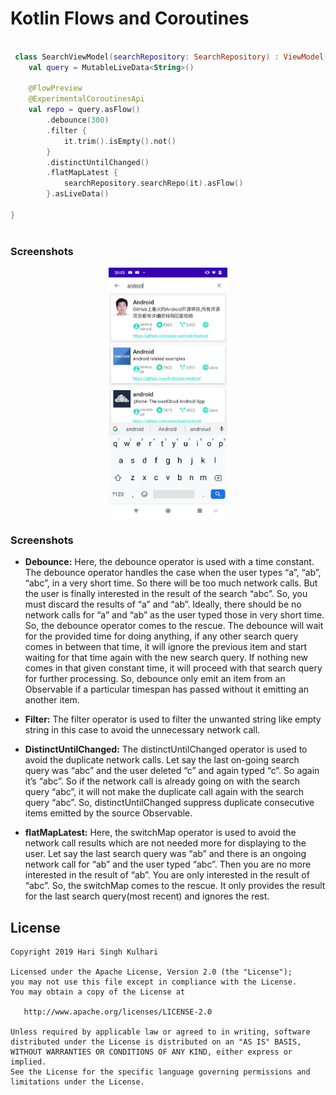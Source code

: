 Kotlin Flows and Coroutines
==============================================

```kotlin
   
 class SearchViewModel(searchRepository: SearchRepository) : ViewModel() {
    val query = MutableLiveData<String>()

    @FlowPreview
    @ExperimentalCoroutinesApi
    val repo = query.asFlow()
        .debounce(300)
        .filter {
            it.trim().isEmpty().not()
        }
        .distinctUntilChanged()
        .flatMapLatest {
            searchRepository.searchRepo(it).asFlow()
        }.asLiveData()

}
    
```

### Screenshots
<p align="center">
<img src="art/device-2019-11-28-173356.png" height="400" alt="Screenshot" gravity="center"/> 
</p>

### Screenshots
- <b>Debounce:</b>  Here, the debounce operator is used with a time constant. The debounce operator handles the case when the user types “a”, “ab”, “abc”, in a very short time. So there will be too much network calls. But the user is finally interested in the result of the search “abc”. So, you must discard the results of “a” and “ab”. Ideally, there should be no network calls for “a” and “ab” as the user typed those in very short time. So, the debounce operator comes to the rescue. The debounce will wait for the provided time for doing anything, if any other search query comes in between that time, it will ignore the previous item and start waiting for that time again with the new search query. If nothing new comes in that given constant time, it will proceed with that search query for further processing. So, debounce only emit an item from an Observable if a particular timespan has passed without it emitting an another item.

- <b>Filter:</b> The filter operator is used to filter the unwanted string like empty string in this case to avoid the unnecessary network call.

- <b>DistinctUntilChanged:</b> The distinctUntilChanged operator is used to avoid the duplicate network calls. Let say the last on-going search query was “abc” and the user deleted “c” and again typed “c”. So again it’s “abc”. So if the network call is already going on with the search query “abc”, it will not make the duplicate call again with the search query “abc”. So, distinctUntilChanged suppress duplicate consecutive items emitted by the source Observable.

- <b>flatMapLatest:</b> Here, the switchMap operator is used to avoid the network call results which are not needed more for displaying to the user. Let say the last search query was “ab” and there is an ongoing network call for “ab” and the user typed “abc”. Then you are no more interested in the result of “ab”. You are only interested in the result of “abc”. So, the switchMap comes to the rescue. It only provides the result for the last search query(most recent) and ignores the rest.

License
-------

    Copyright 2019 Hari Singh Kulhari

    Licensed under the Apache License, Version 2.0 (the "License");
    you may not use this file except in compliance with the License.
    You may obtain a copy of the License at

       http://www.apache.org/licenses/LICENSE-2.0

    Unless required by applicable law or agreed to in writing, software
    distributed under the License is distributed on an "AS IS" BASIS,
    WITHOUT WARRANTIES OR CONDITIONS OF ANY KIND, either express or implied.
    See the License for the specific language governing permissions and
    limitations under the License.
